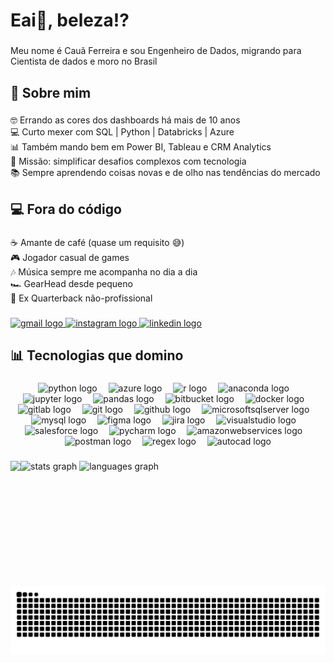 <h1 align="left">Eai👋, beleza!?</h1>

###

<p align="left">Meu nome é Cauã Ferreira e sou Engenheiro de Dados, migrando para Cientista de dados e moro no Brasil</p>

###

<h2 align="left">🚀 Sobre mim</h2>

###

<p align="left">🤓 Errando as cores dos dashboards há mais de 10 anos<br>💻 Curto mexer com SQL | Python | Databricks | Azure<br>📊 Também mando bem em Power BI, Tableau e CRM Analytics<br>🎯 Missão: simplificar desafios complexos com tecnologia<br>📚 Sempre aprendendo coisas novas e de olho nas tendências do mercado</p>

###

<h2 align="left">💻 Fora do código</h2>

###

<p align="left">☕ Amante de café (quase um requisito 😅)<br>🎮 Jogador casual de games<br>🎶 Música sempre me acompanha no dia a dia<br>🏎️ GearHead desde pequeno<br>🏈 Ex Quarterback não-profissional</p>

###

<div align="left">
  <a href="mailto:caua.fer@gmail.com" target="_blank">
    <img src="https://img.shields.io/static/v1?message=Fala%20comigo&logo=gmail&label=&color=D14836&logoColor=white&labelColor=&style=for-the-badge" height="30" alt="gmail logo"  />
  </a>
  <a href="https://www.instagram.com/caua_ferreiraa/" target="_blank">
    <img src="https://img.shields.io/static/v1?message=Me%20Segue%20ai&logo=instagram&label=&color=E4405F&logoColor=white&labelColor=&style=for-the-badge" height="30" alt="instagram logo"  />
  </a>
  <a href="https://www.linkedin.com/in/cauaferreira/" target="_blank">
    <img src="https://img.shields.io/static/v1?message=Eu%20trabalho,%20viu?!&logo=linkedin&label=&color=0077B5&logoColor=white&labelColor=&style=for-the-badge" height="30" alt="linkedin logo"  />
  </a>
</div>

###

<h2 align="left">📊 Tecnologias que domino</h2>

###

<div align="center">
  <img src="https://cdn.jsdelivr.net/gh/devicons/devicon/icons/python/python-original.svg" height="40" alt="python logo"  />
  <img width="10" />
  <img src="https://cdn.jsdelivr.net/gh/devicons/devicon/icons/azure/azure-original.svg" height="40" alt="azure logo"  />
  <img width="10" />
  <img src="https://cdn.jsdelivr.net/gh/devicons/devicon/icons/r/r-original.svg" height="40" alt="r logo"  />
  <img width="10" />
  <img src="https://cdn.jsdelivr.net/gh/devicons/devicon/icons/anaconda/anaconda-original.svg" height="40" alt="anaconda logo"  />
  <img width="10" />
  <img src="https://cdn.jsdelivr.net/gh/devicons/devicon/icons/jupyter/jupyter-original.svg" height="40" alt="jupyter logo"  />
  <img width="10" />
  <img src="https://cdn.jsdelivr.net/gh/devicons/devicon/icons/pandas/pandas-original.svg" height="40" alt="pandas logo"  />
  <img width="10" />
  <img src="https://cdn.jsdelivr.net/gh/devicons/devicon/icons/bitbucket/bitbucket-original.svg" height="40" alt="bitbucket logo"  />
  <img width="10" />
  <img src="https://cdn.jsdelivr.net/gh/devicons/devicon/icons/docker/docker-original.svg" height="40" alt="docker logo"  />
  <img width="10" />
  <img src="https://cdn.jsdelivr.net/gh/devicons/devicon/icons/gitlab/gitlab-original.svg" height="40" alt="gitlab logo"  />
  <img width="10" />
  <img src="https://cdn.jsdelivr.net/gh/devicons/devicon/icons/git/git-original.svg" height="40" alt="git logo"  />
  <img width="10" />
  <img src="https://cdn.jsdelivr.net/gh/devicons/devicon/icons/github/github-original.svg" height="40" alt="github logo"  />
  <img width="10" />
  <img src="https://cdn.jsdelivr.net/gh/devicons/devicon/icons/microsoftsqlserver/microsoftsqlserver-plain.svg" height="40" alt="microsoftsqlserver logo"  />
  <img width="10" />
  <img src="https://cdn.jsdelivr.net/gh/devicons/devicon/icons/mysql/mysql-original.svg" height="40" alt="mysql logo"  />
  <img width="10" />
  <img src="https://cdn.jsdelivr.net/gh/devicons/devicon/icons/figma/figma-original.svg" height="40" alt="figma logo"  />
  <img width="10" />
  <img src="https://cdn.jsdelivr.net/gh/devicons/devicon/icons/jira/jira-original.svg" height="40" alt="jira logo"  />
  <img width="10" />
  <img src="https://cdn.jsdelivr.net/gh/devicons/devicon/icons/visualstudio/visualstudio-plain.svg" height="40" alt="visualstudio logo"  />
  <img width="10" />
  <img src="https://cdn.jsdelivr.net/gh/devicons/devicon/icons/salesforce/salesforce-original.svg" height="40" alt="salesforce logo"  />
  <img width="10" />
  <img src="https://cdn.jsdelivr.net/gh/devicons/devicon/icons/pycharm/pycharm-original.svg" height="40" alt="pycharm logo"  />
  <img width="10" />
  <img src="https://cdn.jsdelivr.net/gh/devicons/devicon/icons/amazonwebservices/amazonwebservices-line-wordmark.svg" height="40" alt="amazonwebservices logo"  />
  <img width="10" />
  <img src="https://skillicons.dev/icons?i=postman" height="40" alt="postman logo"  />
  <img width="10" />
  <img src="https://skillicons.dev/icons?i=regex" height="40" alt="regex logo"  />
  <img width="10" />
  <img src="https://skillicons.dev/icons?i=autocad" height="40" alt="autocad logo"  />
</div>

###

<img align="left" height="200" src="https://media4.giphy.com/media/v1.Y2lkPTc5MGI3NjExNGNwN296bXE3MjF5ZW9hcXdvcXhjcW1wdGh6eHY5MDAzNnl0bjVkZCZlcD12MV9pbnRlcm5hbF9naWZfYnlfaWQmY3Q9cw/x4unLoM3hApc2Cw5kO/giphy.gif"  />

###

<div align="left">
  <img src="https://github-readme-stats.vercel.app/api?username=caua-ferreira&hide_title=false&hide_rank=false&show_icons=true&include_all_commits=false&count_private=true&disable_animations=false&theme=dark&locale=pt-br&hide_border=true&custom_title=V%C3%AA%20meus%20n%C3%BAmeros%20ai:" height="170" alt="stats graph"  />
  <img src="https://github-readme-stats.vercel.app/api/top-langs?username=caua-ferreira&locale=pt-br&hide_title=false&layout=compact&card_width=320&langs_count=10&theme=dark&hide_border=true&custom_title=O%20que%20eu%20cOdeio%20mais:" height="200" alt="languages graph"  />
</div>

###

<img src="https://raw.githubusercontent.com/caua-ferreira/caua-ferreira/output/snake.svg" alt="Snake animation" />

###
